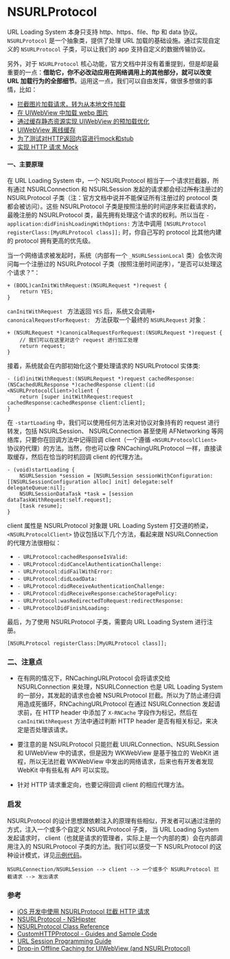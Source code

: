 # NSURLProtocol

URL Loading System 本身只支持 http、https、file、ftp 和 data 协议。`NSURLProtocol` 是一个抽象类，提供了处理 URL 加载的基础设施。通过实现自定义的 `NSURLProtocol` 子类，可以让我们的 app 支持自定义的数据传输协议。

另外，对于 `NSURLProtocol` 核心功能，官方文档中并没有着重提到，但是却是最重要的一点：**借助它，你不必改动应用在网络调用上的其他部分，就可以改变 URL 加载行为的全部细节**。运用这一点，我们可以自由发挥，做很多想做的事情，比如：

- [拦截图片加载请求，转为从本地文件加载](http://stackoverflow.com/questions/5572258/ios-webview-remote-html-with-local-image-files)
- [在 UIWebView 中加载 webp 图片](https://github.com/cysp/STWebPDecoder)
- [通过缓存静态资源实现 UIWebView 的预加载优化](https://github.com/ShannonChenCHN/iOSLevelingUp/issues/55#issuecomment-300365305)
- [UIWebView 离线缓存](https://github.com/rnapier/RNCachingURLProtocol)
- [为了测试对HTTP返回内容进行mock和stub](https://draveness.me/%5Bhttps://github.com/AliSoftware/OHHTTPStubs%5D)
- [实现 HTTP 请求 Mock](https://github.com/Flipboard/FLEX/tree/master/Classes/Network)


#### 一、主要原理

在 URL Loading System 中，一个 NSURLProtocol 相当于一个请求拦截器，所有通过 NSURLConnection 和 NSURLSession 发起的请求都会经过~~所有~~注册过的 NSURLProtocol 子类（注：官方文档中说并不能保证所有注册过的 protocol 类都会被访问）。这些 NSURLProtocol 子类是按照注册的时间逆序来拦截请求的，最晚注册的 NSURLProtocol 类，最先拥有处理这个请求的权利。所以当在 `-application:didFinishLoadingWithOptions:` 方法中调用 `[NSURLProtocol registerClass:[MyURLProtocol class]];` 时，你自己写的 protocol 比其他内建的 protocol 拥有更高的优先级。

当一个网络请求被发起时，系统（内部有一个 `_NSURLSessionLocal` 类）会依次询问每一个注册过的 NSURLProtocol 子类（按照注册时间逆序），“是否可以处理这个请求？”：

```
+ (BOOL)canInitWithRequest:(NSURLRequest *)request {
	return YES;
}
```

`canInitWithRequest ` 方法返回 `YES` 后，系统又会调用`+ canonicalRequestForRequest: ` 方法获取一个最终的 `NSURLRequest` 对象：

```
+ (NSURLRequest *)canonicalRequestForRequest:(NSURLRequest *)request {
	// 我们可以在这里对这个 request 进行加工处理
	return request;
}
```

接着，系统就会在内部初始化这个要处理请求的 NSURLProtocol 实体类:

```
- (id)initWithRequest:(NSURLRequest *)request cachedResponse:(NSCachedURLResponse *)cachedResponse client:(id <NSURLProtocolClient>)client {
	return [super initWithRequest:request cachedResponse:cachedResponse client:client];
}
```

在 `-startLoading` 中，我们可以使用任何方法来对协议对象持有的 request 进行转发，包括 NSURLSession、 NSURLConnection 甚至使用 AFNetworking 等网络库，只要你在回调方法中记得回调 client（一个遵循 `<NSURLProtocolClient>` 协议的代理）的方法。当然，你也可以像 RNCachingURLProtocol 一样，直接读取缓存，然后在恰当的时机回调 client 的代理方法。

```
- (void)startLoading {
	NSURLSession *session = [NSURLSession sessionWithConfiguration:[[NSURLSessionConfiguration alloc] init] delegate:self delegateQueue:nil];
	NSURLSessionDataTask *task = [session dataTaskWithRequest:self.request];
	[task resume];
}
```

client 属性是 NSURLProtocol 对象跟 URL Loading System 打交道的桥梁，`<NSURLProtocolClient>` 协议包括以下几个方法，看起来跟 NSURLConnection 的代理方法很相似：

- `- URLProtocol:cachedResponseIsValid:`
- `- URLProtocol:didCancelAuthenticationChallenge:`
- `- URLProtocol:didFailWithError:`
- `- URLProtocol:didLoadData:`
- `- URLProtocol:didReceiveAuthenticationChallenge:`
- `- URLProtocol:didReceiveResponse:cacheStoragePolicy:`
- `- URLProtocol:wasRedirectedToRequest:redirectResponse:`
- `- URLProtocolDidFinishLoading:`

最后，为了使用 NSURLProtocol 子类，需要向 URL Loading System 进行注册。

```
[NSURLProtocol registerClass:[MyURLProtocol class]];
```


### 二、注意点

- 在有网的情况下，RNCachingURLProtocol 会将请求交给 NSURLConnection 来处理，NSURLConnection 也是 URL Loading System 的一部分，其发起的请求也会被 NSURLProtocol 拦截。所以为了防止递归调用造成死循环，RNCachingURLProtocol 在通过 NSURLConnection 发起请求前，在 HTTP header 中添加了 `X-RNCache` 字段作为标记，然后在 `canInitWithRequest` 方法中通过判断 HTTP header 是否有相关标记，来决定是否处理该请求。


- 要注意的是 NSURLProtocol 只能拦截 UIURLConnection、NSURLSession 和 UIWebView 中的请求，但是因为 WKWebView 是基于独立的 WebKit 进程，所以无法拦截 WKWebView 中发出的网络请求，后来也有开发者发现 WebKit 中有些私有 API 可以实现。

- 针对 HTTP 请求重定向，也要记得回调 client 的相应代理方法。


### 启发

NSURLProtocol 的设计思想跟依赖注入的原理有些相似，开发者可以通过注册的方式，注入一个或多个自定义 NSURLProtocol 子类，
当 URL Loading System 发起请求时， client（也就是请求的管理者，实际上是一个内部的类）会在内部调用注入的 NSURLProtocol 子类的方法。我们可以感受一下 NSURLProtocol 的这种设计模式，详见[示例代码]()。
```
NSURLConnection/NSURLSession --> client --> 一个或多个 NSURLProtocol 拦截请求 --> 发出请求
```

### 参考
- [iOS 开发中使用 NSURLProtocol 拦截 HTTP 请求](https://draveness.me/intercept)
- [NSURLProtocol - NSHipster](http://nshipster.cn/nsurlprotocol/)
- [NSURLProtocol Class Reference](https://developer.apple.com/documentation/foundation/nsurlprotocol)
- [CustomHTTPProtocol - Guides and Sample Code](https://developer.apple.com/library/content/samplecode/CustomHTTPProtocol/Introduction/Intro.html)
- [URL Session Programming Guide](https://developer.apple.com/library/content/documentation/Cocoa/Conceptual/URLLoadingSystem/CookiesandCustomProtocols/CookiesandCustomProtocols.html#//apple_ref/doc/uid/10000165i-CH10-SW3)
- [Drop-in Offline Caching for UIWebView (and NSURLProtocol)](http://robnapier.net/offline-uiwebview-nsurlprotocol)
